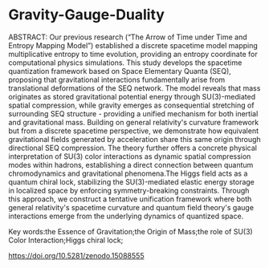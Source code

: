 # Gravity-Gauge-Duality

ABSTRACT:  Our previous research (“The Arrow of Time under Time and Entropy Mapping Model”) established a discrete spacetime model mapping multiplicative entropy to time evolution, providing an entropy coordinate for computational physics simulations. This study develops the spacetime quantization framework based on Space Elementary Quanta (SEQ), proposing that gravitational interactions fundamentally arise from translational deformations of the SEQ network. The model reveals that mass originates as stored gravitational potential energy through SU(3)-mediated spatial compression, while gravity emerges as consequential stretching of surrounding SEQ structure - providing a unified mechanism for both inertial and gravitational mass. Building on general relativity's curvature framework but from a discrete spacetime perspective, we demonstrate how equivalent gravitational fields generated by acceleration share this same origin through directional SEQ compression. The theory further offers a concrete physical interpretation of SU(3) color interactions as dynamic spatial compression modes within hadrons, establishing a direct connection between quantum chromodynamics and gravitational phenomena.The Higgs field acts as a quantum chiral lock, stabilizing the SU(3)-mediated elastic energy storage in localized space by enforcing symmetry-breaking constraints. Through this approach, we construct a tentative unification framework where both general relativity's spacetime curvature and quantum field theory's gauge interactions emerge from the underlying dynamics of quantized space.

Key words:the Essence of Gravitation;the Origin of Mass;the role of SU(3) Color Interaction;Higgs chiral lock;

 https://doi.org/10.5281/zenodo.15088555
